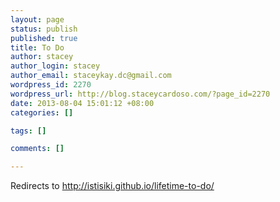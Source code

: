 ```yaml
--- 
layout: page
status: publish
published: true
title: To Do
author: stacey
author_login: stacey
author_email: staceykay.dc@gmail.com
wordpress_id: 2270
wordpress_url: http://blog.staceycardoso.com/?page_id=2270
date: 2013-08-04 15:01:12 +08:00
categories: []

tags: []

comments: []

---
```

Redirects to <a href="http://istisiki.github.io/lifetime-to-do/">http://istisiki.github.io/lifetime-to-do/</a>
